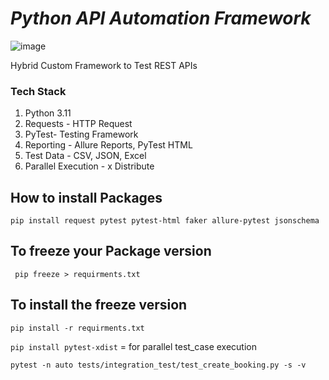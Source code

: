 # *Python API Automation Framework* 

![image](https://github.com/shivam9870/Py1xAPIAutomation/assets/65064937/232c1393-9165-4fe9-bf76-4eba3c86736a)


Hybrid Custom Framework to Test REST APIs

### Tech Stack
1. Python 3.11
2. Requests - HTTP Request 
3. PyTest- Testing Framework 
4. Reporting - Allure Reports, PyTest HTML 
5. Test Data - CSV, JSON, Excel 
6. Parallel Execution - x Distribute

## How to install Packages 
`` pip install request pytest pytest-html faker allure-pytest jsonschema ``

## To freeze your Package version
`` pip freeze > requirments.txt``

## To install the freeze version
``pip install -r requirments.txt`` 

``pip install pytest-xdist`` = for parallel test_case execution 

``pytest -n auto tests/integration_test/test_create_booking.py -s -v``

